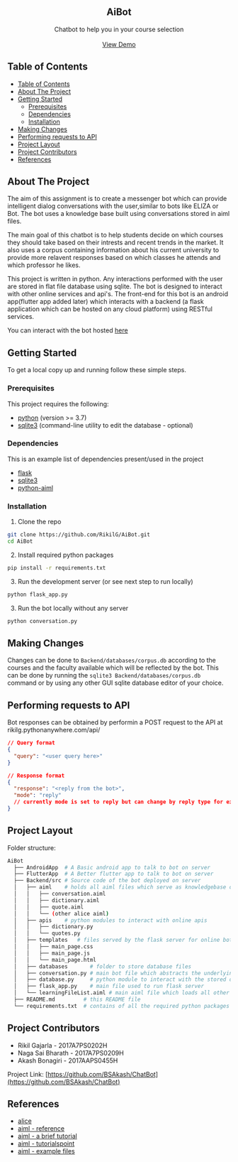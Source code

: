 <!--
*** To avoid retyping too much info. Do a search and replace for the following:
*** RikilG, AiBot, twitter_handle, email
-->

<!-- PROJECT LOGO -->
<br />
<p align="center">
  <!-- <a href="https://github.com/RikilG/AiBot">
    <img src="images/logo.png" alt="Logo" width="80" height="80">
  </a> -->

  <h2 align="center">AiBot</h2>

  <p align="center">
    Chatbot to help you in your course selection
    <br />
    <br />
    <a href="https://rikilg.pythonanywhere.com/">View Demo</a>
  </p>
</p>


## Table of Contents

- [Table of Contents](#table-of-contents)
- [About The Project](#about-the-project)
- [Getting Started](#getting-started)
  - [Prerequisites](#prerequisites)
  - [Dependencies](#dependencies)
  - [Installation](#installation)
- [Making Changes](#making-changes)
- [Performing requests to API](#performing-requests-to-api)
- [Project Layout](#project-layout)
- [Project Contributors](#project-contributors)
- [References](#references)


## About The Project

The aim of this assignment is to create a messenger bot which can provide intelligent dialog 
conversations with the user,similar to bots like ELIZA or Bot. The bot uses a knowledge base 
built using conversations stored in aiml files.

The main goal of this chatbot is to help students decide on which courses they should take based 
on their intrests and recent trends in the market. It also uses a corpus containing information 
about his current university to provide more relavent responses based on which classes he attends 
and which professor he likes.

This project is written in python. Any interactions performed with the user are stored in flat 
file database using sqlite. The bot is designed to interact with other online services and api's.
The front-end for this bot is an android app(flutter app added later) which interacts with a 
backend (a flask application which can be hosted on any cloud platform) using RESTful services.

You can interact with the bot hosted [here](https://rikilg.pythonanywhere.com)


## Getting Started

To get a local copy up and running follow these simple steps.

### Prerequisites

This project requires the following:
 - [python](https://www.python.org/) (version >= 3.7)
 - [sqlite3](https://www.sqlite.org/) (command-line utility to edit the database - optional)

### Dependencies

This is an example list of dependencies present/used in the project
 - [flask](https://palletsprojects.com/p/flask/)
 - [sqlite3](https://docs.python.org/3/library/sqlite3.html)
 - [python-aiml](https://pypi.org/project/python-aiml/)

### Installation
 
1. Clone the repo
```sh
git clone https://github.com/RikilG/AiBot.git
cd AiBot
```
2. Install required python packages
```sh
pip install -r requirements.txt
```
3. Run the development server (or see next step to run locally)
```sh
python flask_app.py
```
3. Run the bot locally without any server
```sh
python conversation.py 
```

## Making Changes

Changes can be done to `Backend/databases/corpus.db` according to the courses 
and the faculty available which will be reflected by the bot. This can be done 
by running the `sqlite3 Backend/databases/corpus.db` command or by using any other GUI 
sqlite database editor of your choice.


## Performing requests to API

Bot responses can be obtained by performin a POST request to the API at 
rikilg.pythonanywhere.com/api/
```json
// Query format
{
  "query": "<user query here>"
}
```

```json
// Response format
{
  "response": "<reply from the bot>",
  "mode": "reply" 
  // currently mode is set to reply but can change by reply type for example audio or video by improving the bot in future.
}
```


## Project Layout

Folder structure:
```sh
AiBot
  ├── AndroidApp  # A Basic android app to talk to bot on server
  ├── FlutterApp  # A Better flutter app to talk to bot on server
  ├── Backend/src # Source code of the bot deployed on server
  │   ├── aiml    # holds all aiml files which serve as knowledgebase of the bot
  │   │   ├── conversation.aiml
  │   │   ├── dictionary.aiml
  │   │   ├── quote.aiml
  │   │   └── (other alice aiml)
  │   ├── apis    # python modules to interact with online apis
  │   │   ├── dictionary.py
  │   │   └── quotes.py
  │   ├── templates   # files served by the flask server for online bot access
  │   │   ├── main_page.css
  │   │   ├── main_page.js
  │   │   └── main_page.html
  │   ├── databases       # folder to store database files 
  │   ├── conversation.py # main bot file which abstracts the underlying aiml interaction
  │   ├── database.py     # python module to interact with the stored database
  │   ├── flask_app.py    # main file used to run flask server
  │   └── learningFileList.aiml # main aiml file which loads all other aiml files
  ├── README.md         # this README file
  └── requirements.txt  # contains of all the required python packages
```


## Project Contributors

 - Rikil Gajarla - 2017A7PS0202H
 - Naga Sai Bharath - 2017A7PS0209H
 - Akash Bonagiri - 2017AAPS0455H

Project Link: [https://github.com/BSAkash/ChatBot](https://github.com/BSAkash/ChatBot)


## References

 - [alice](https://github.com/mz026/aiml-en-us-foundation-alice.v1-0)
 - [aiml - reference](http://callmom.pandorabots.com/static/reference/)
 - [aiml - a brief tutorial](https://arxiv.org/abs/1307.3091)
 - [aiml - tutorialspoint](https://www.tutorialspoint.com/aiml/aiml_introduction.htm)
 - [aiml - example files](https://github.com/pandorabots/Free-AIML)
